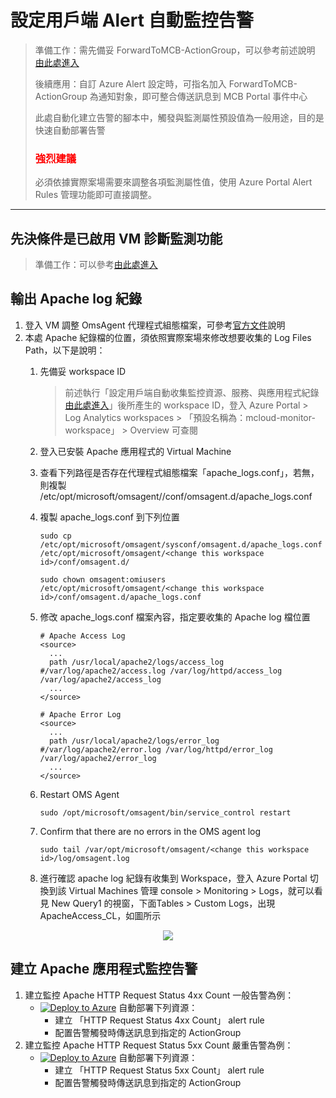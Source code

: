 # 設定用戶端 Alert 自動監控告警
> 準備工作：需先備妥 ForwardToMCB-ActionGroup，可以參考前述說明 [由此處進入](https://github.com/mcloud-support/arm/tree/main/workspace/README.md)</p>
> 後續應用：自訂 Azure Alert 設定時，可指名加入 ForwardToMCB-ActionGroup 為通知對象，即可整合傳送訊息到 MCB Portal 事件中心</p>
> 此處自動化建立告警的腳本中，觸發與監測屬性預設值為一般用途，目的是快速自動部署告警</p>
> <font color=red><h3>強烈建議</h3></font> 必須依據實際案場需要來調整各項監測屬性值，使用 Azure Portal Alert Rules 管理功能即可直接調整。
---
## 先決條件是已啟用 VM 診斷監測功能
> 準備工作：可以參考[由此處進入](https://github.com/mcloud-support/arm/tree/main/alert/vm/README.md)

## 輸出 Apache log 紀錄
1. 登入 VM 調整 OmsAgent 代理程式組態檔案，可參考[官方文件](https://github.com/microsoft/OMS-Agent-for-Linux/blob/master/docs/Apache-HTTP-Server-Logs-Collection.md)說明
2. 本處 Apache 紀錄檔的位置，須依照實際案場來修改想要收集的 Log Files Path，以下是說明：
   1. 先備妥 workspace ID
      > 前述執行「設定用戶端自動收集監控資源、服務、與應用程式紀錄 [由此處進入](https://github.com/mcloud-support/arm/tree/main/workspace/README.md)」後所產生的 workspace ID，登入 Azure Portal > Log Analytics workspaces > 「預設名稱為：mcloud-monitor-workspace」 > Overview 可查閱
   2.	登入已安裝 Apache 應用程式的 Virtual Machine
   3.	查看下列路徑是否存在代理程式組態檔案「apache_logs.conf」，若無，則複製 /etc/opt/microsoft/omsagent/<workspace id>/conf/omsagent.d/apache_logs.conf 
   4.	複製 apache_logs.conf 到下列位置
        ```
        sudo cp /etc/opt/microsoft/omsagent/sysconf/omsagent.d/apache_logs.conf /etc/opt/microsoft/omsagent/<change this workspace id>/conf/omsagent.d/

        sudo chown omsagent:omiusers /etc/opt/microsoft/omsagent/<change this workspace id>/conf/omsagent.d/apache_logs.conf
        ```

   5.	修改 apache_logs.conf 檔案內容，指定要收集的 Apache log 檔位置
        ```
        # Apache Access Log
        <source>
          ...
          path /usr/local/apache2/logs/access_log  #/var/log/apache2/access.log /var/log/httpd/access_log /var/log/apache2/access_log
          ...
        </source>

        # Apache Error Log
        <source>
          ...
          path /usr/local/apache2/logs/error_log  #/var/log/apache2/error.log /var/log/httpd/error_log /var/log/apache2/error_log
          ...
        </source>

        ```
   6.	Restart OMS Agent
        ```
        sudo /opt/microsoft/omsagent/bin/service_control restart 
        ```
   7.	Confirm that there are no errors in the OMS agent log
        ```
        sudo tail /var/opt/microsoft/omsagent/<change this workspace id>/log/omsagent.log 
        ```
   8.	進行確認 apache log 紀錄有收集到 Workspace，登入 Azure Portal 切換到該 Virtual Machines 管理 console > Monitoring > Logs，就可以看見 New Query1 的視窗，下面Tables > Custom Logs，出現 ApacheAccess_CL，如圖所示
<div align=center><img src="https://github.com/microsoft/OMS-Agent-for-Linux/raw/master/docs/pictures/ApacheHTTPServerSearchView.PNG?raw=true"></div>

## 建立 Apache 應用程式監控告警
1. 建立監控 Apache HTTP Request Status 4xx Count 一般告警為例：
   * [![Deploy to Azure](https://docs.microsoft.com/en-us/azure/templates/media/deploy-to-azure.svg)](https://portal.azure.com/#create/Microsoft.Template/uri/https%3A%2F%2Fraw.githubusercontent.com%2Fmcloud-support%2Farm%2Fmain%2Falert%2Fapache%2FM-Apache-01-HttpRequest4xx.json) 自動部署下列資源：
     * 建立 「HTTP Request Status 4xx Count」 alert rule
     * 配置告警觸發時傳送訊息到指定的 ActionGroup
2. 建立監控 Apache HTTP Request Status 5xx Count 嚴重告警為例：
   * [![Deploy to Azure](https://docs.microsoft.com/en-us/azure/templates/media/deploy-to-azure.svg)](https://portal.azure.com/#create/Microsoft.Template/uri/https%3A%2F%2Fraw.githubusercontent.com%2Fmcloud-support%2Farm%2Fmain%2Falert%2Fapache%2FM-Apache-01-HttpRequest5xx.json) 自動部署下列資源：
     * 建立 「HTTP Request Status 5xx Count」 alert rule
     * 配置告警觸發時傳送訊息到指定的 ActionGroup
